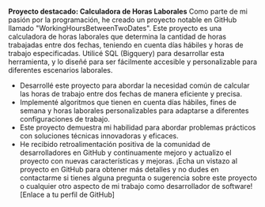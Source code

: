 
**Proyecto destacado: Calculadora de Horas Laborales**
Como parte de mi pasión por la programación, he creado un proyecto notable en GitHub llamado "WorkingHoursBetweenTwoDates". Este proyecto es una calculadora de horas laborales que determina la cantidad de horas trabajadas entre dos fechas, teniendo en cuenta días hábiles y horas de trabajo especificadas. Utilicé SQL (Bigquery) para desarrollar esta herramienta, y lo diseñé para ser fácilmente accesible y personalizable para diferentes escenarios laborales.

* Desarrollé este proyecto para abordar la necesidad común de calcular las horas de trabajo entre dos fechas de manera eficiente y precisa.
* Implementé algoritmos que tienen en cuenta días hábiles, fines de semana y horas laborales personalizables para adaptarse a diferentes configuraciones de trabajo.
* Este proyecto demuestra mi habilidad para abordar problemas prácticos con soluciones técnicas innovadoras y eficaces.
 * He recibido retroalimentación positiva de la comunidad de desarrolladores en GitHub y continuamente mejoro y actualizo el proyecto con nuevas características y mejoras.
¡Echa un vistazo al proyecto en GitHub para obtener más detalles y no dudes en contactarme si tienes alguna pregunta o sugerencia sobre este proyecto o cualquier otro aspecto de mi trabajo como desarrollador de software! [Enlace a tu perfil de GitHub]

